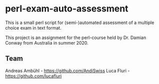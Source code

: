 # perl-exam-auto-assessment
This is a small perl script for (semi-)automated assessment of a multiple choice exam in text format.

This project is an assignment for the perl-course held by Dr. Damian Conway from Australia in summer 2020.

## Team
Andreas Ambühl - https://github.com/AndiSwiss
Luca Fluri - https://github.com/lucafluri
